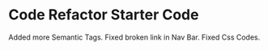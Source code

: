 # Code Refactor Starter Code
Added more Semantic Tags.
Fixed broken link in Nav Bar.
Fixed Css Codes.